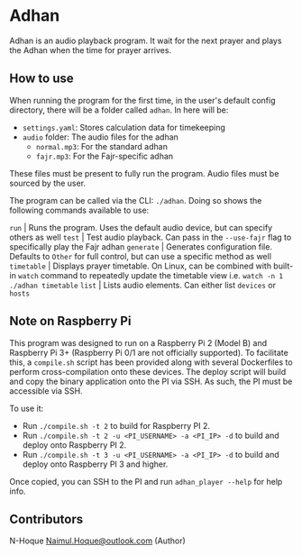 # Adhan

Adhan is an audio playback program. It wait for the next prayer and plays the Adhan when the time for prayer arrives.

## How to use

When running the program for the first time, in the user's default config directory, there will be a folder called `adhan`. In here will be:

- `settings.yaml`: Stores calculation data for timekeeping
- `audio` folder: The audio files for the adhan
  - `normal.mp3`: For the standard adhan
  - `fajr.mp3`: For the Fajr-specific adhan

These files must be present to fully run the program. Audio files must be sourced by the user.

The program can be called via the CLI: `./adhan`. Doing so shows the following commands available to use:

`run` | Runs the program. Uses the default audio device, but can specify others as well
`test` | Test audio playback. Can pass in the `--use-fajr` flag to specifically play the Fajr adhan
`generate` | Generates configuration file. Defaults to `Other` for full control, but can use a specific method as well
`timetable` | Displays prayer timetable. On Linux, can be combined with built-in `watch` command to repeatedly update the timetable view i.e. `watch -n 1 ./adhan timetable`
`list` | Lists audio elements. Can either list `devices` or `hosts`

## Note on Raspberry Pi

This program was designed to run on a Raspberry Pi 2 (Model B) and Raspberry Pi 3+ (Raspberry Pi 0/1 are not officially supported). To facilitate this, a `compile.sh` script has been provided along with several Dockerfiles to perform cross-compilation onto these devices. The deploy script will build and copy the binary application onto the PI via SSH. As such, the PI must be accessible via SSH.

To use it:

- Run `./compile.sh -t 2` to build for Raspberry PI 2.
- Run `./compile.sh -t 2 -u <PI_USERNAME> -a <PI_IP> -d` to build and deploy onto Raspberry PI 2.
- Run `./compile.sh -t 3 -u <PI_USERNAME> -a <PI_IP> -d` to build and deploy onto Raspberry PI 3 and higher.

Once copied, you can SSH to the PI and run `adhan_player --help` for help info.

## Contributors

N-Hoque <Naimul.Hoque@outlook.com> (Author)
